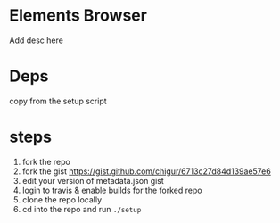 # Elements Browser

Add desc here

# Deps

copy from the setup script

# steps

1. fork the repo
2. fork the gist https://gist.github.com/chigur/6713c27d84d139ae57e6
3. edit your version of metadata.json gist
4. login to travis & enable builds for the forked repo
5. clone the repo locally
6. cd into the repo and run `./setup`
